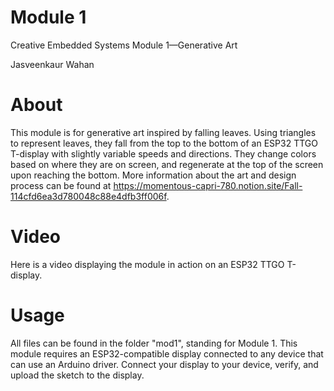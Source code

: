 # Module 1
Creative Embedded Systems Module 1—Generative Art

Jasveenkaur Wahan

# About
This module is for generative art inspired by falling leaves. Using triangles to represent leaves, they fall from the top to the bottom of an ESP32 TTGO T-display with slightly variable speeds and directions. They change colors based on where they are on screen, and regenerate at the top of the screen upon reaching the bottom. More information about the art and design process can be found at https://momentous-capri-780.notion.site/Fall-114cfd6ea3d780048c88e4dfb3ff006f. 

# Video
Here is a video displaying the module in action on an ESP32 TTGO T-display.

# Usage
All files can be found in the folder "mod1", standing for Module 1. This module requires an ESP32-compatible display connected to any device that can use an Arduino driver. Connect your display to your device, verify, and upload the sketch to the display. 
